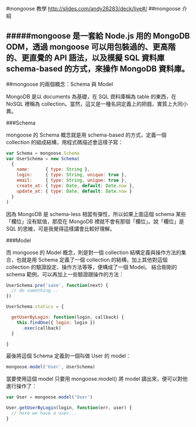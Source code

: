 #mongoose 教學
http://slides.com/andy26283/deck/live#/
##mongoose 介紹

#####mongoose 是一套給 Node.js 用的 MongoDB ODM，透過 mongoose 可以用包裝過的、更高階的、更直覺的 API 語法，以及模擬 SQL 資料庫 schema-based 的方式，來操作 MongoDB 資料庫。
--
##mongoose 的兩個概念：Schema 與 Model

MongoDB 是以 documents 為基礎，在 SQL 資料庫稱為 table 的東西，在 NoSQL 裡稱為 collection。當然，這又是一種名詞定義上的把戲，實質上大同小異。

###Schema

mongoose 的 Schema 概念就是用 schema-based 的方式，定義一個 collection 的組成結構，用程式碼描述會這樣子寫：
```JavaScript
var Schema = mongoose.Schema
var UserSchema = new Schema(
  {
    name:      { type: String },
    login:     { type: String, unique: true },
    email:     { type: String, unique: true },
    create_at: { type: Date, default: Date.now },
    update_at: { type: Date, default: Date.now }
  }
)
```
因為 MongoDB 是 schema-less 相當有彈性，所以如果上面這個 schema 某些「欄位」沒有賦值，那麼在 MongoDB 裡就不會有那個「欄位」。說「欄位」是 SQL 的思維，可是我覺得這樣講會比較好理解。

###Model

而 mongoose 的 Model 概念，則是對一個 collection 結構定義與操作方法的集合，也就是用 Schema 定義了一個 collection 的結構，加上其他對這個 collection 的驗證設定、操作方法等等，便構成了一個 Model。
結合剛剛的 schema 範例，可以再加上一些驗證跟操作的方法：
```JavaScript
UserSchema.pre('save', function(next) {
  // do something...
})

UserSchema.statics = {

  getUserByLogin: function(login, callback) {
    this.findOne({ login: login })
      .exec(callback)
  }

}
```
最後將這個 Schema 定義到一個叫做 User 的 model：
```JavaScript
mongoose.model('User', UserSchema)

```
當要使用這個 model 只要用 mongoose.model() 將 model 讀出來，便可以對他進行操作了：
```JavaScript
var User = mongoose.model('User')

User.getUserByLogin(login, function(err, user) {
  // here we have a user...
}
```
